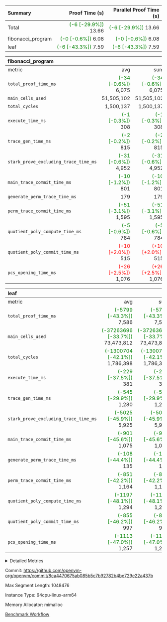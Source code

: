 | Summary | Proof Time (s) | Parallel Proof Time (s) |
|:---|---:|---:|
| Total | <span style='color: green'>(-6 [-29.9%])</span> 13.66 | <span style='color: green'>(-6 [-29.9%])</span> 13.66 |
| fibonacci_program | <span style='color: green'>(-0 [-0.6%])</span> 6.08 | <span style='color: green'>(-0 [-0.6%])</span> 6.08 |
| leaf | <span style='color: green'>(-6 [-43.3%])</span> 7.59 | <span style='color: green'>(-6 [-43.3%])</span> 7.59 |


| fibonacci_program |||||
|:---|---:|---:|---:|---:|
|metric|avg|sum|max|min|
| `total_proof_time_ms ` | <span style='color: green'>(-34 [-0.6%])</span> 6,075 | <span style='color: green'>(-34 [-0.6%])</span> 6,075 | <span style='color: green'>(-34 [-0.6%])</span> 6,075 | <span style='color: green'>(-34 [-0.6%])</span> 6,075 |
| `main_cells_used     ` |  51,505,102 |  51,505,102 |  51,505,102 |  51,505,102 |
| `total_cycles        ` |  1,500,137 |  1,500,137 |  1,500,137 |  1,500,137 |
| `execute_time_ms     ` | <span style='color: green'>(-1 [-0.3%])</span> 308 | <span style='color: green'>(-1 [-0.3%])</span> 308 | <span style='color: green'>(-1 [-0.3%])</span> 308 | <span style='color: green'>(-1 [-0.3%])</span> 308 |
| `trace_gen_time_ms   ` | <span style='color: green'>(-2 [-0.2%])</span> 815 | <span style='color: green'>(-2 [-0.2%])</span> 815 | <span style='color: green'>(-2 [-0.2%])</span> 815 | <span style='color: green'>(-2 [-0.2%])</span> 815 |
| `stark_prove_excluding_trace_time_ms` | <span style='color: green'>(-31 [-0.6%])</span> 4,952 | <span style='color: green'>(-31 [-0.6%])</span> 4,952 | <span style='color: green'>(-31 [-0.6%])</span> 4,952 | <span style='color: green'>(-31 [-0.6%])</span> 4,952 |
| `main_trace_commit_time_ms` | <span style='color: green'>(-10 [-1.2%])</span> 801 | <span style='color: green'>(-10 [-1.2%])</span> 801 | <span style='color: green'>(-10 [-1.2%])</span> 801 | <span style='color: green'>(-10 [-1.2%])</span> 801 |
| `generate_perm_trace_time_ms` |  179 |  179 |  179 |  179 |
| `perm_trace_commit_time_ms` | <span style='color: green'>(-51 [-3.1%])</span> 1,595 | <span style='color: green'>(-51 [-3.1%])</span> 1,595 | <span style='color: green'>(-51 [-3.1%])</span> 1,595 | <span style='color: green'>(-51 [-3.1%])</span> 1,595 |
| `quotient_poly_compute_time_ms` | <span style='color: green'>(-5 [-0.6%])</span> 784 | <span style='color: green'>(-5 [-0.6%])</span> 784 | <span style='color: green'>(-5 [-0.6%])</span> 784 | <span style='color: green'>(-5 [-0.6%])</span> 784 |
| `quotient_poly_commit_time_ms` | <span style='color: red'>(+10 [+2.0%])</span> 515 | <span style='color: red'>(+10 [+2.0%])</span> 515 | <span style='color: red'>(+10 [+2.0%])</span> 515 | <span style='color: red'>(+10 [+2.0%])</span> 515 |
| `pcs_opening_time_ms ` | <span style='color: red'>(+26 [+2.5%])</span> 1,076 | <span style='color: red'>(+26 [+2.5%])</span> 1,076 | <span style='color: red'>(+26 [+2.5%])</span> 1,076 | <span style='color: red'>(+26 [+2.5%])</span> 1,076 |

| leaf |||||
|:---|---:|---:|---:|---:|
|metric|avg|sum|max|min|
| `total_proof_time_ms ` | <span style='color: green'>(-5799 [-43.3%])</span> 7,586 | <span style='color: green'>(-5799 [-43.3%])</span> 7,586 | <span style='color: green'>(-5799 [-43.3%])</span> 7,586 | <span style='color: green'>(-5799 [-43.3%])</span> 7,586 |
| `main_cells_used     ` | <span style='color: green'>(-37263696 [-33.7%])</span> 73,473,812 | <span style='color: green'>(-37263696 [-33.7%])</span> 73,473,812 | <span style='color: green'>(-37263696 [-33.7%])</span> 73,473,812 | <span style='color: green'>(-37263696 [-33.7%])</span> 73,473,812 |
| `total_cycles        ` | <span style='color: green'>(-1300704 [-42.1%])</span> 1,786,398 | <span style='color: green'>(-1300704 [-42.1%])</span> 1,786,398 | <span style='color: green'>(-1300704 [-42.1%])</span> 1,786,398 | <span style='color: green'>(-1300704 [-42.1%])</span> 1,786,398 |
| `execute_time_ms     ` | <span style='color: green'>(-229 [-37.5%])</span> 381 | <span style='color: green'>(-229 [-37.5%])</span> 381 | <span style='color: green'>(-229 [-37.5%])</span> 381 | <span style='color: green'>(-229 [-37.5%])</span> 381 |
| `trace_gen_time_ms   ` | <span style='color: green'>(-545 [-29.9%])</span> 1,280 | <span style='color: green'>(-545 [-29.9%])</span> 1,280 | <span style='color: green'>(-545 [-29.9%])</span> 1,280 | <span style='color: green'>(-545 [-29.9%])</span> 1,280 |
| `stark_prove_excluding_trace_time_ms` | <span style='color: green'>(-5025 [-45.9%])</span> 5,925 | <span style='color: green'>(-5025 [-45.9%])</span> 5,925 | <span style='color: green'>(-5025 [-45.9%])</span> 5,925 | <span style='color: green'>(-5025 [-45.9%])</span> 5,925 |
| `main_trace_commit_time_ms` | <span style='color: green'>(-901 [-45.6%])</span> 1,075 | <span style='color: green'>(-901 [-45.6%])</span> 1,075 | <span style='color: green'>(-901 [-45.6%])</span> 1,075 | <span style='color: green'>(-901 [-45.6%])</span> 1,075 |
| `generate_perm_trace_time_ms` | <span style='color: green'>(-108 [-44.4%])</span> 135 | <span style='color: green'>(-108 [-44.4%])</span> 135 | <span style='color: green'>(-108 [-44.4%])</span> 135 | <span style='color: green'>(-108 [-44.4%])</span> 135 |
| `perm_trace_commit_time_ms` | <span style='color: green'>(-851 [-42.2%])</span> 1,164 | <span style='color: green'>(-851 [-42.2%])</span> 1,164 | <span style='color: green'>(-851 [-42.2%])</span> 1,164 | <span style='color: green'>(-851 [-42.2%])</span> 1,164 |
| `quotient_poly_compute_time_ms` | <span style='color: green'>(-1197 [-48.1%])</span> 1,294 | <span style='color: green'>(-1197 [-48.1%])</span> 1,294 | <span style='color: green'>(-1197 [-48.1%])</span> 1,294 | <span style='color: green'>(-1197 [-48.1%])</span> 1,294 |
| `quotient_poly_commit_time_ms` | <span style='color: green'>(-855 [-46.2%])</span> 997 | <span style='color: green'>(-855 [-46.2%])</span> 997 | <span style='color: green'>(-855 [-46.2%])</span> 997 | <span style='color: green'>(-855 [-46.2%])</span> 997 |
| `pcs_opening_time_ms ` | <span style='color: green'>(-1113 [-47.0%])</span> 1,257 | <span style='color: green'>(-1113 [-47.0%])</span> 1,257 | <span style='color: green'>(-1113 [-47.0%])</span> 1,257 | <span style='color: green'>(-1113 [-47.0%])</span> 1,257 |



<details>
<summary>Detailed Metrics</summary>

| group | num_segments | keygen_time_ms | commit_exe_time_ms |
| --- | --- | --- | --- |
| fibonacci_program | 1 | 347 | 8 | 

| group | air_name | quotient_deg | interactions | constraints |
| --- | --- | --- | --- | --- |
| fibonacci_program | AccessAdapterAir<16> | 2 | 5 | 14 | 
| fibonacci_program | AccessAdapterAir<2> | 2 | 5 | 14 | 
| fibonacci_program | AccessAdapterAir<32> | 2 | 5 | 14 | 
| fibonacci_program | AccessAdapterAir<4> | 2 | 5 | 14 | 
| fibonacci_program | AccessAdapterAir<64> | 2 | 5 | 14 | 
| fibonacci_program | AccessAdapterAir<8> | 2 | 5 | 14 | 
| fibonacci_program | BitwiseOperationLookupAir<8> | 2 | 2 | 4 | 
| fibonacci_program | MemoryMerkleAir<8> | 2 | 4 | 40 | 
| fibonacci_program | PersistentBoundaryAir<8> | 2 | 3 | 6 | 
| fibonacci_program | PhantomAir | 2 | 3 | 5 | 
| fibonacci_program | Poseidon2PeripheryAir<BabyBearParameters>, 1> | 2 | 1 | 286 | 
| fibonacci_program | ProgramAir | 1 | 1 | 4 | 
| fibonacci_program | RangeTupleCheckerAir<2> | 1 | 1 | 4 | 
| fibonacci_program | VariableRangeCheckerAir | 1 | 1 | 4 | 
| fibonacci_program | VmAirWrapper<Rv32BaseAluAdapterAir, BaseAluCoreAir<4, 8> | 2 | 19 | 43 | 
| fibonacci_program | VmAirWrapper<Rv32BaseAluAdapterAir, LessThanCoreAir<4, 8> | 2 | 17 | 39 | 
| fibonacci_program | VmAirWrapper<Rv32BaseAluAdapterAir, ShiftCoreAir<4, 8> | 2 | 23 | 90 | 
| fibonacci_program | VmAirWrapper<Rv32BranchAdapterAir, BranchEqualCoreAir<4> | 2 | 11 | 25 | 
| fibonacci_program | VmAirWrapper<Rv32BranchAdapterAir, BranchLessThanCoreAir<4, 8> | 2 | 13 | 41 | 
| fibonacci_program | VmAirWrapper<Rv32CondRdWriteAdapterAir, Rv32JalLuiCoreAir> | 2 | 10 | 22 | 
| fibonacci_program | VmAirWrapper<Rv32HintStoreAdapterAir, Rv32HintStoreCoreAir> | 2 | 15 | 17 | 
| fibonacci_program | VmAirWrapper<Rv32JalrAdapterAir, Rv32JalrCoreAir> | 2 | 16 | 20 | 
| fibonacci_program | VmAirWrapper<Rv32LoadStoreAdapterAir, LoadSignExtendCoreAir<4, 8> | 2 | 18 | 33 | 
| fibonacci_program | VmAirWrapper<Rv32LoadStoreAdapterAir, LoadStoreCoreAir<4> | 2 | 17 | 38 | 
| fibonacci_program | VmAirWrapper<Rv32MultAdapterAir, DivRemCoreAir<4, 8> | 2 | 25 | 88 | 
| fibonacci_program | VmAirWrapper<Rv32MultAdapterAir, MulHCoreAir<4, 8> | 2 | 24 | 38 | 
| fibonacci_program | VmAirWrapper<Rv32MultAdapterAir, MultiplicationCoreAir<4, 8> | 2 | 19 | 26 | 
| fibonacci_program | VmAirWrapper<Rv32RdWriteAdapterAir, Rv32AuipcCoreAir> | 2 | 11 | 15 | 
| fibonacci_program | VmConnectorAir | 2 | 3 | 9 | 
| leaf | AccessAdapterAir<2> | 4 | 5 | 12 | 
| leaf | AccessAdapterAir<4> | 4 | 5 | 12 | 
| leaf | AccessAdapterAir<8> | 4 | 5 | 12 | 
| leaf | FriReducedOpeningAir | 4 | 35 | 59 | 
| leaf | NativePoseidon2Air<BabyBearParameters>, 1> | 4 | 176 | 590 | 
| leaf | PhantomAir | 4 | 3 | 4 | 
| leaf | ProgramAir | 1 | 1 | 4 | 
| leaf | VariableRangeCheckerAir | 1 | 1 | 4 | 
| leaf | VmAirWrapper<BranchNativeAdapterAir, BranchEqualCoreAir<1> | 2 | 11 | 23 | 
| leaf | VmAirWrapper<JalNativeAdapterAir, JalCoreAir> | 4 | 7 | 6 | 
| leaf | VmAirWrapper<NativeAdapterAir<2, 0>, PublicValuesCoreAir> | 4 | 11 | 23 | 
| leaf | VmAirWrapper<NativeAdapterAir<2, 1>, FieldArithmeticCoreAir> | 4 | 15 | 23 | 
| leaf | VmAirWrapper<NativeLoadStoreAdapterAir<1>, NativeLoadStoreCoreAir<1> | 4 | 15 | 20 | 
| leaf | VmAirWrapper<NativeLoadStoreAdapterAir<4>, NativeLoadStoreCoreAir<4> | 4 | 15 | 20 | 
| leaf | VmAirWrapper<NativeVectorizedAdapterAir<4>, FieldExtensionCoreAir> | 4 | 15 | 23 | 
| leaf | VmConnectorAir | 4 | 3 | 8 | 
| leaf | VolatileBoundaryAir | 4 | 4 | 16 | 

| group | air_name | idx | rows | prep_cols | perm_cols | main_cols | cells |
| --- | --- | --- | --- | --- | --- | --- | --- |
| leaf | AccessAdapterAir<2> | 0 | 262,144 |  | 16 | 11 | 7,077,888 | 
| leaf | AccessAdapterAir<4> | 0 | 131,072 |  | 16 | 13 | 3,801,088 | 
| leaf | AccessAdapterAir<8> | 0 | 512 |  | 16 | 17 | 16,896 | 
| leaf | FriReducedOpeningAir | 0 | 131,072 |  | 76 | 64 | 18,350,080 | 
| leaf | NativePoseidon2Air<BabyBearParameters>, 1> | 0 | 32,768 |  | 356 | 399 | 24,739,840 | 
| leaf | PhantomAir | 0 | 32,768 |  | 8 | 6 | 458,752 | 
| leaf | ProgramAir | 0 | 131,072 |  | 8 | 10 | 2,359,296 | 
| leaf | VariableRangeCheckerAir | 0 | 262,144 | 2 | 8 | 1 | 2,359,296 | 
| leaf | VmAirWrapper<BranchNativeAdapterAir, BranchEqualCoreAir<1> | 0 | 524,288 |  | 28 | 23 | 26,738,688 | 
| leaf | VmAirWrapper<JalNativeAdapterAir, JalCoreAir> | 0 | 65,536 |  | 12 | 10 | 1,441,792 | 
| leaf | VmAirWrapper<NativeAdapterAir<2, 0>, PublicValuesCoreAir> | 0 | 64 |  | 16 | 23 | 2,496 | 
| leaf | VmAirWrapper<NativeAdapterAir<2, 1>, FieldArithmeticCoreAir> | 0 | 1,048,576 |  | 20 | 30 | 52,428,800 | 
| leaf | VmAirWrapper<NativeLoadStoreAdapterAir<1>, NativeLoadStoreCoreAir<1> | 0 | 524,288 |  | 36 | 25 | 31,981,568 | 
| leaf | VmAirWrapper<NativeLoadStoreAdapterAir<4>, NativeLoadStoreCoreAir<4> | 0 | 65,536 |  | 36 | 34 | 4,587,520 | 
| leaf | VmAirWrapper<NativeVectorizedAdapterAir<4>, FieldExtensionCoreAir> | 0 | 32,768 |  | 20 | 40 | 1,966,080 | 
| leaf | VmConnectorAir | 0 | 2 | 1 | 8 | 4 | 24 | 
| leaf | VolatileBoundaryAir | 0 | 524,288 |  | 8 | 11 | 9,961,472 | 

| group | air_name | segment | rows | prep_cols | perm_cols | main_cols | cells |
| --- | --- | --- | --- | --- | --- | --- | --- |
| fibonacci_program | AccessAdapterAir<8> | 0 | 64 |  | 24 | 17 | 2,624 | 
| fibonacci_program | BitwiseOperationLookupAir<8> | 0 | 65,536 | 3 | 8 | 2 | 655,360 | 
| fibonacci_program | MemoryMerkleAir<8> | 0 | 512 |  | 20 | 32 | 26,624 | 
| fibonacci_program | PersistentBoundaryAir<8> | 0 | 64 |  | 12 | 20 | 2,048 | 
| fibonacci_program | PhantomAir | 0 | 2 |  | 12 | 6 | 36 | 
| fibonacci_program | Poseidon2PeripheryAir<BabyBearParameters>, 1> | 0 | 256 |  | 8 | 300 | 78,848 | 
| fibonacci_program | ProgramAir | 0 | 4,096 |  | 8 | 10 | 73,728 | 
| fibonacci_program | RangeTupleCheckerAir<2> | 0 | 524,288 | 2 | 8 | 1 | 4,718,592 | 
| fibonacci_program | VariableRangeCheckerAir | 0 | 262,144 | 2 | 8 | 1 | 2,359,296 | 
| fibonacci_program | VmAirWrapper<Rv32BaseAluAdapterAir, BaseAluCoreAir<4, 8> | 0 | 1,048,576 |  | 80 | 36 | 121,634,816 | 
| fibonacci_program | VmAirWrapper<Rv32BaseAluAdapterAir, LessThanCoreAir<4, 8> | 0 | 524,288 |  | 40 | 37 | 40,370,176 | 
| fibonacci_program | VmAirWrapper<Rv32BaseAluAdapterAir, ShiftCoreAir<4, 8> | 0 | 2 |  | 52 | 53 | 210 | 
| fibonacci_program | VmAirWrapper<Rv32BranchAdapterAir, BranchEqualCoreAir<4> | 0 | 262,144 |  | 48 | 26 | 19,398,656 | 
| fibonacci_program | VmAirWrapper<Rv32BranchAdapterAir, BranchLessThanCoreAir<4, 8> | 0 | 8 |  | 56 | 32 | 704 | 
| fibonacci_program | VmAirWrapper<Rv32CondRdWriteAdapterAir, Rv32JalLuiCoreAir> | 0 | 131,072 |  | 44 | 18 | 8,126,464 | 
| fibonacci_program | VmAirWrapper<Rv32HintStoreAdapterAir, Rv32HintStoreCoreAir> | 0 | 4 |  | 36 | 26 | 248 | 
| fibonacci_program | VmAirWrapper<Rv32JalrAdapterAir, Rv32JalrCoreAir> | 0 | 16 |  | 36 | 28 | 1,024 | 
| fibonacci_program | VmAirWrapper<Rv32LoadStoreAdapterAir, LoadStoreCoreAir<4> | 0 | 32 |  | 72 | 40 | 3,584 | 
| fibonacci_program | VmAirWrapper<Rv32RdWriteAdapterAir, Rv32AuipcCoreAir> | 0 | 16 |  | 28 | 21 | 784 | 
| fibonacci_program | VmConnectorAir | 0 | 2 | 1 | 12 | 4 | 32 | 

| group | idx | trace_gen_time_ms | total_proof_time_ms | total_cycles | total_cells | stark_prove_excluding_trace_time_ms | quotient_poly_compute_time_ms | quotient_poly_commit_time_ms | perm_trace_commit_time_ms | pcs_opening_time_ms | main_trace_commit_time_ms | main_cells_used | generate_perm_trace_time_ms | execute_time_ms |
| --- | --- | --- | --- | --- | --- | --- | --- | --- | --- | --- | --- | --- | --- | --- |
| leaf | 0 | 1,280 | 7,586 | 1,786,398 | 188,271,576 | 5,925 | 1,294 | 997 | 1,164 | 1,257 | 1,075 | 73,473,812 | 135 | 381 | 

| group | segment | trace_gen_time_ms | total_proof_time_ms | total_cycles | total_cells | stark_prove_excluding_trace_time_ms | quotient_poly_compute_time_ms | quotient_poly_commit_time_ms | perm_trace_commit_time_ms | pcs_opening_time_ms | main_trace_commit_time_ms | main_cells_used | generate_perm_trace_time_ms | execute_time_ms |
| --- | --- | --- | --- | --- | --- | --- | --- | --- | --- | --- | --- | --- | --- | --- |
| fibonacci_program | 0 | 815 | 6,075 | 1,500,137 | 197,453,854 | 4,952 | 784 | 515 | 1,595 | 1,076 | 801 | 51,505,102 | 179 | 308 | 

</details>


Commit: https://github.com/openvm-org/openvm/commit/8ca4470675ab085b5c7b92782b4be729e22a437b

Max Segment Length: 1048476

Instance Type: 64cpu-linux-arm64

Memory Allocator: mimalloc

[Benchmark Workflow](https://github.com/openvm-org/openvm/actions/runs/12878536404)
